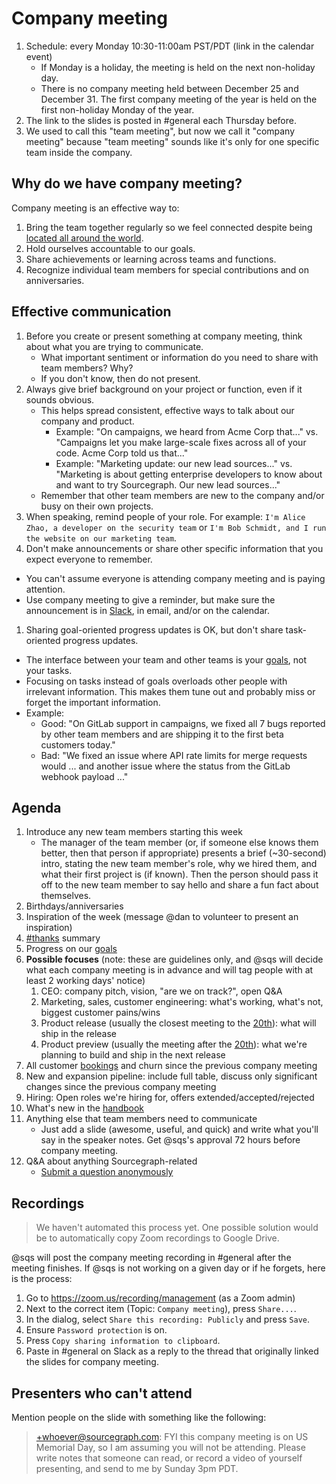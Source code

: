 # Company meeting

1. Schedule: every Monday 10:30-11:00am PST/PDT (link in the calendar event)
   - If Monday is a holiday, the meeting is held on the next non-holiday day.
   - There is no company meeting held between December 25 and December 31. The first company meeting of the year is held on the first non-holiday Monday of the year.
1. The link to the slides is posted in #general each Thursday before.
1. We used to call this "team meeting", but now we call it "company meeting" because "team meeting" sounds like it's only for one specific team inside the company.

## Why do we have company meeting?

Company meeting is an effective way to:

1. Bring the team together regularly so we feel connected despite being [located all around the world](../../company/remote/index.md).
1. Hold ourselves accountable to our goals.
1. Share achievements or learning across teams and functions.
1. Recognize individual team members for special contributions and on anniversaries.

## Effective communication

1. Before you create or present something at company meeting, think about what you are trying to communicate.
   - What important sentiment or information do you need to share with team members? Why?
   - If you don't know, then do not present.
1. Always give brief background on your project or function, even if it sounds obvious.
   - This helps spread consistent, effective ways to talk about our company and product.
     - Example: "On campaigns, we heard from Acme Corp that..." vs. "Campaigns let you make large-scale fixes across all of your code. Acme Corp told us that..."
	 - Example: "Marketing update: our new lead sources..." vs. "Marketing is about getting enterprise developers to know about and want to try Sourcegraph. Our new lead sources..."
   - Remember that other team members are new to the company and/or busy on their own projects.
1. When speaking, remind people of your role. For example: `I'm Alice Zhao, a developer on the security team` or `I'm Bob Schmidt, and I run the website on our marketing team`.
1. Don't make announcements or share other specific information that you expect everyone to remember.
  - You can't assume everyone is attending company meeting and is paying attention.
  - Use company meeting to give a reminder, but make sure the announcement is in [Slack](team_chat.md), in email, and/or on the calendar.
1. Sharing goal-oriented progress updates is OK, but don't share task-oriented progress updates.
  - The interface between your team and other teams is your [goals](../../company/goals/index.md), not your tasks.
  - Focusing on tasks instead of goals overloads other people with irrelevant information. This makes them tune out and probably miss or forget the important information.
  - Example:
    - Good: "On GitLab support in campaigns, we fixed all 7 bugs reported by other team members and are shipping it to the first beta customers today."
	- Bad: "We fixed an issue where API rate limits for merge requests would ... and another issue where the status from the GitLab webhook payload ..."

## Agenda

1. Introduce any new team members starting this week
   - The manager of the team member (or, if someone else knows them better, then that person if appropriate) presents a brief (~30-second) intro, stating the new team member's role, why we hired them, and what their first project is (if known). Then the person should pass it off to the new team member to say hello and share a fun fact about themselves.
1. Birthdays/anniversaries
1. Inspiration of the week (message @dan to volunteer to present an inspiration)
1. [#thanks](team_chat.md#thanks) summary
1. Progress on our [goals](../../company/goals/index.md)
1. **Possible focuses** (note: these are guidelines only, and @sqs will decide what each company meeting is in advance and will tag people with at least 2 working days' notice)
   1. CEO: company pitch, vision, "are we on track?", open Q&A
   1. Marketing, sales, customer engineering: what's working, what's not, biggest customer pains/wins
   1. Product release (usually the closest meeting to the [20th](../engineering/releases/index.md#releases-are-monthly)): what will ship in the release
   1. Product preview (usually the meeting after the [20th](../engineering/releases/index.md#releases-are-monthly)): what we're planning to build and ship in the next release
1. All customer [bookings](../sales/index.md#booking) and churn since the previous company meeting
1. New and expansion pipeline: include full table, discuss only significant changes since the previous company meeting
1. Hiring: Open roles we're hiring for, offers extended/accepted/rejected
1. What's new in the [handbook](../index.md)
1. Anything else that team members need to communicate
   - Just add a slide (awesome, useful, and quick) and write what you'll say in the speaker notes. Get @sqs's approval 72 hours before company meeting.
1. Q&A about anything Sourcegraph-related
   - [Submit a question anonymously](https://docs.google.com/forms/d/e/1FAIpQLSeiyIU67N_0m3xNBV-pONnVAGuBPsKQ_w-ZxtS-g8ZLWX--Ew/viewform?usp=sf_link)

## Recordings

> We haven't automated this process yet. One possible solution would be to automatically copy Zoom recordings to Google Drive.

@sqs will post the company meeting recording in #general after the meeting finishes. If @sqs is not working on a given day or if he forgets, here is the process:

1. Go to https://zoom.us/recording/management (as a Zoom admin)
1. Next to the correct item (Topic: `Company meeting`), press `Share...`.
1. In the dialog, select `Share this recording: Publicly` and press `Save`.
1. Ensure `Password protection` is on.
1. Press `Copy sharing information to clipboard`.
1. Paste in #general on Slack as a reply to the thread that originally linked the slides for company meeting.

## Presenters who can't attend

Mention people on the slide with something like the following:

> +whoever@sourcegraph.com: FYI this company meeting is on US Memorial Day, so I am assuming you will not be attending. Please write notes that someone can read, or record a video of yourself presenting, and send to me by Sunday 3pm PDT.
